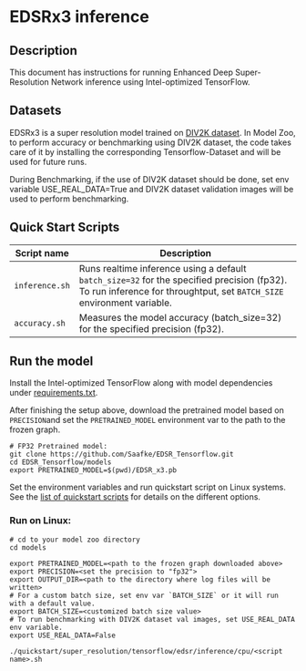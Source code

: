 <!--- 0. Title -->
# EDSRx3 inference

<!-- 10. Description -->
## Description

This document has instructions for running Enhanced Deep Super-Resolution Network inference using
Intel-optimized TensorFlow.

<!--- 30. Datasets -->
## Datasets
EDSRx3 is a super resolution model trained on [DIV2K dataset](https://data.vision.ee.ethz.ch/cvl/DIV2K/). In Model Zoo, to perform accuracy or benchmarking using DIV2K dataset, the code takes care of it by installing the corresponding Tensorflow-Dataset and will be used for future runs.

During Benchmarking, if the use of DIV2K dataset should be done, set env variable USE_REAL_DATA=True and DIV2K dataset validation images will be used to perform benchmarking.

<!--- 40. Quick Start Scripts -->
## Quick Start Scripts

| Script name | Description |
|-------------|-------------|
| `inference.sh` | Runs realtime inference using a default `batch_size=32` for the specified precision (fp32). To run inference for throughtput, set `BATCH_SIZE` environment variable. |
| `accuracy.sh` | Measures the model accuracy (batch_size=32) for the specified precision (fp32). |


## Run the model
Install the Intel-optimized TensorFlow along with model dependencies under [requirements.txt](../../../../../models/super_resolution/tensorflow/edsr/inference/requirements.txt).

After finishing the setup above, download the pretrained model based on `PRECISION`and set the
`PRETRAINED_MODEL` environment var to the path to the frozen graph.
```
# FP32 Pretrained model:
git clone https://github.com/Saafke/EDSR_Tensorflow.git
cd EDSR_Tensorflow/models
export PRETRAINED_MODEL=$(pwd)/EDSR_x3.pb
```

Set the environment variables and run quickstart script on Linux systems. See the [list of quickstart scripts](#quick-start-scripts) for details on the different options.

### Run on Linux:
```
# cd to your model zoo directory
cd models

export PRETRAINED_MODEL=<path to the frozen graph downloaded above>
export PRECISION=<set the precision to "fp32">
export OUTPUT_DIR=<path to the directory where log files will be written>
# For a custom batch size, set env var `BATCH_SIZE` or it will run with a default value.
export BATCH_SIZE=<customized batch size value>
# To run benchmarking with DIV2K dataset val images, set USE_REAL_DATA env variable.
export USE_REAL_DATA=False

./quickstart/super_resolution/tensorflow/edsr/inference/cpu/<script name>.sh
```
